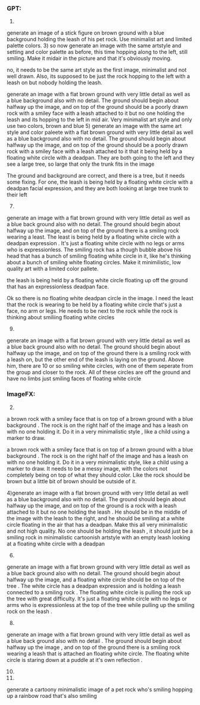 ### GPT:

1)
generate an image of a stick figure on brown ground with a blue background holding the leash of his pet rock. Use minimalist art and limited palette colors.
3)
so now generate an image with the same artstyle and setting and color palette as before, this time hopping along to the left, still smiling. Make it midair in the picture and that it's obviously moving.

no, it needs to be the same art style as the first image, minimalist and not well drawn. Also, its supposed to be just the rock hopping to the left with a leash on but nobody holding the leash.

generate an image with a flat brown ground with very little detail as well as a blue background also with no detail. The ground should begin about halfway up the image, and on top of the ground should be a poorly drawn rock with a smiley face with a leash attached to it but no one holding the leash and its hopping to the left in mid air. Very minimalist art style and only use two colors, brown and blue
5)
generate an image with the same art style and color paleete with a flat brown ground with very little detail as well as a blue background also with no detail. The ground should begin about halfway up the image, and on top of the ground should be a poorly drawn rock with a smiley face with a leash attached to it that it being held by a floating white circle with a deadpan. They are both going to the left and they see a large tree, so large that only the trunk fits in the image

The ground and background are correct, and there is a tree, but it needs some fixing. For one, the leash is being held by a floating white circle with a deadpan facial expression, and they are both looking at large tree trunk to their left

7)
generate an image with a flat brown ground with very little detail as well as a blue back ground also with no detail. The ground should begin about halfway up the image, and on top of the ground there is a smiling rock wearing a least. The least is being held by a floating white circle with a deadpan expression . It's just a floating white circle with no legs or arms who is expressionless. The smiling rock has a though bubble above his head that has a bunch of smiling floating white circle in it, like he's thinking about a bunch of smiling white floating circles. Make it minimilistic, low quality art with a limited color pallete.

the leash is being held by a floating white circle floating up off the ground that has an expressionless deadpan face. 

Ok so there is no floating white deadpan circle in the image. I need the least that the rock is wearing to be held by a floating white circle that's just a face, no arm or legs. He needs to be next to the rock while the rock is thinking about smiliing floating white circles

9)
generate an image with a flat brown ground with very little detail as well as a blue back ground also with no detail. The ground should begin about halfway up the image, and on top of the ground there is a smiling rock with a leash on, but the other end of the leash is laying on the ground. Above him, there are 10 or so smiling white circles, with one of them seperate from the group and closer to the rock. All of these circles are off the ground and have no limbs just smiling faces of floating white circle


### ImageFX:

2)
a brown rock with a smiley face that is on top of a brown ground with a blue background . The rock is on the right half of the image and has a leash on with no one holding it. Do it in a very minimalistic style , like a child using a marker to draw.

a brown rock with a smiley face that is on top of a brown ground with a blue background . The rock is on the right half of the image and has a leash on with no one holding it. Do it in a very minimalistic style, like a child using a marker to draw. It needs to be a messy image, with the colors not completely being on top of what they should color. Like the rock should be brown but a little bit of brown should be outside of it.

4)generate an image with a flat brown ground with very little detail as well as a blue background also with no detail. The ground should begin about halfway up the image, and on top of the ground is a rock with a leash attached to it but no one holding the leash . He should be in the middle of the image with the leash to the right, and he should be smiling at a white circle floating in the air that has a deadpan. Make this all very minimalistic and not high quality. No one should be holding the leash , it should just be a smiling rock in minimalistic cartoonish artstyle with an empty leash looking at a floating white circle with a deadpan

6)
generate an image with a flat brown ground with very little detail as well as a blue back ground also with no detail. The ground should begin about halfway up the image, and a floating white circle should be on top of the tree . The white circle has a deadpan expression and is holding a leash connected to a smiling rock . The floating white circle is pulling the rock up the tree with great difficulty. It's just a floating white circle with no legs or arms who is expressionless at the top of the tree while pulling up the smiling rock on the leash .


8)
generate an image with a flat brown ground with very little detail as well as a blue back ground also with no detail . The ground should begin about halfway up the image , and on top of the ground there is a smiling rock wearing a leash that is attached an floating white circle. The floating white circle is staring down at a puddle at it's own reflection .

10)

12)
generate a cartoony minimalistic image of a pet rock who's smiling hopping up a rainbow road that's also smiling